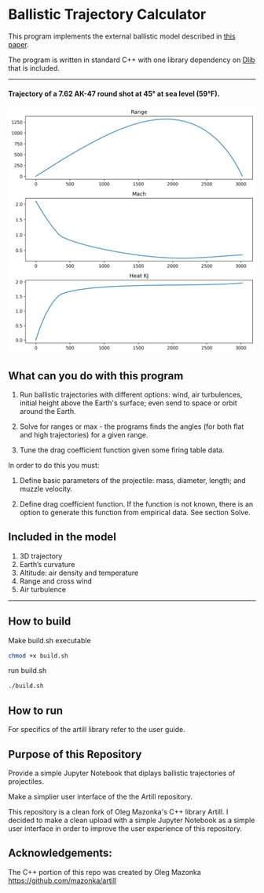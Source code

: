 # Ballistic Trajectory Calculator

This program implements the external ballistic 
model described 
in [this paper](https://github.com/mazonka/artill/raw/master/drag_anziam.pdf).

The program is written in standard C++ with 
one library dependency on [Dlib](http://dlib.net/) that is included.

--------------------------------
#### Trajectory of a 7.62 AK-47 round shot at 45&deg; at sea level (59&deg;F).

![](range.jpeg)


## What can you do with this program

1. Run ballistic trajectories with different options: 
wind, air turbulences, initial height above the Earth's surface;
even send to space or orbit around the Earth.

2. Solve for ranges or max - the programs finds 
the angles (for both flat and high trajectories) for a given range.

3. Tune the drag coefficient function given some firing table data.

In order to do this you must:

1. Define basic parameters of the projectile: mass, 
diameter, length; and muzzle velocity.

2. Define drag coefficient function. If the function 
is not known, there is an option to generate this 
function from empirical data. See section Solve.

## Included in the model

1. 3D trajectory
2. Earth’s curvature
3. Altitude: air density and temperature
4. Range and cross wind
5. Air turbulence


---------------------------
 
## How to build 

Make build.sh executable
```sh
chmod +x build.sh
```
run build.sh

```sh
./build.sh
```

## How to run

For specifics of the artill library refer to the user guide.


## Purpose of this Repository

Provide a simple Jupyter Notebook that diplays ballistic trajectories of projectiles. 

Make a simplier user interface of the the Artill repository.

This repository is a clean fork of Oleg Mazonka's C++ library Artill. I decided to make a clean upload with a simple Jupyter Notebook as a simple user interface in order to improve the user experience of this repository. 

## Acknowledgements:

The C++ portion of this repo was created by Oleg Mazonka
https://github.com/mazonka/artill
